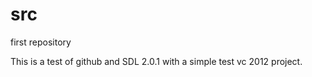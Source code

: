 src
===

first repository 

This is a test of github and SDL 2.0.1 with a simple test vc 2012 project.
